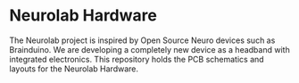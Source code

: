 # Neurolab Hardware

The Neurolab project is inspired by Open Source Neuro devices such as Brainduino. We are developing a completely new device as a headband with integrated electronics. This repository holds the PCB schematics and layouts for the Neurolab Hardware. 
